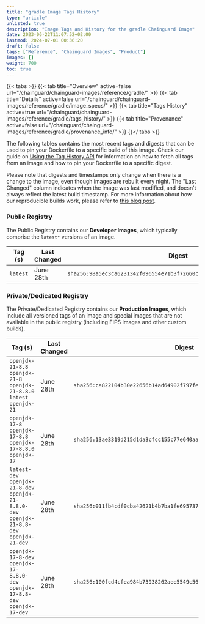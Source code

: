 ```yaml
---
title: "gradle Image Tags History"
type: "article"
unlisted: true
description: "Image Tags and History for the gradle Chainguard Image"
date: 2023-06-22T11:07:52+02:00
lastmod: 2024-07-01 00:36:20
draft: false
tags: ["Reference", "Chainguard Images", "Product"]
images: []
weight: 700
toc: true
---
```


{{< tabs >}}
{{< tab title="Overview" active=false url="/chainguard/chainguard-images/reference/gradle/" >}}
{{< tab title="Details" active=false url="/chainguard/chainguard-images/reference/gradle/image_specs/" >}}
{{< tab title="Tags History" active=true url="/chainguard/chainguard-images/reference/gradle/tags_history/" >}}
{{< tab title="Provenance" active=false url="/chainguard/chainguard-images/reference/gradle/provenance_info/" >}}
{{</ tabs >}}

The following tables contains the most recent tags and digests that can be used to pin your Dockerfile to a specific build of this image. Check our guide on [Using the Tag History API](/chainguard/chainguard-images/using-the-tag-history-api/) for information on how to fetch all tags from an image and how to pin your Dockerfile to a specific digest.

Please note that digests and timestamps only change when there is a change to the image, even though images are rebuilt every night. The "Last Changed" column indicates when the image was last modified, and doesn't always reflect the latest build timestamp. For more information about how our reproducible builds work, please refer to [this blog post](https://www.chainguard.dev/unchained/reproducing-chainguards-reproducible-image-builds).

### Public Registry
The Public Registry contains our **Developer Images**, which typically comprise the `latest*` versions of an image.

| Tag (s)   | Last Changed | Digest                                                                    |
|-----------|--------------|---------------------------------------------------------------------------|
|  `latest` | June 28th    | `sha256:98a5ec3ca6231342f096554e71b3f72660c06b442275dcb0465684b575a8c4ab` |


### Private/Dedicated Registry
The Private/Dedicated Registry contains our **Production Images**, which include all versioned tags of an image and special images that are not available in the public registry (including FIPS images and other custom builds).

| Tag (s)                                                                                       | Last Changed | Digest                                                                    |
|-----------------------------------------------------------------------------------------------|--------------|---------------------------------------------------------------------------|
|  `openjdk-21-8.8` `openjdk-21-8` `openjdk-21-8.8.0` `latest` `openjdk-21`                     | June 28th    | `sha256:ca822104b30e22656b14ad64902f797fee32028fca9f894760e0ee8cdd3390ab` |
|  `openjdk-17-8` `openjdk-17-8.8` `openjdk-17-8.8.0` `openjdk-17`                              | June 28th    | `sha256:13ae3319d215d1da3cfcc155c77e640aa468306acd9965548acfff7e2dc92027` |
|  `latest-dev` `openjdk-21-8-dev` `openjdk-21-8.8.0-dev` `openjdk-21-8.8-dev` `openjdk-21-dev` | June 28th    | `sha256:011fb4cdf0cba42621b4b7ba1fe695737be8f6e317bcfa1ac1c5bdd030c508e2` |
|  `openjdk-17-8-dev` `openjdk-17-8.8.0-dev` `openjdk-17-8.8-dev` `openjdk-17-dev`              | June 28th    | `sha256:100fcd4cfea984b73938262aee5549c56e7f8307125b8688b543dc91292802e5` |

